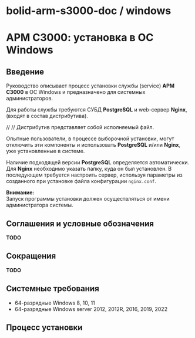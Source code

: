 # bolid-arm-s3000-doc / windows

# АРМ С3000: установка в ОС Windows



## Введение

Руководство описывает процесс установки службы (service) **АРМ С3000**
в ОС Windows и предназначено для системных администраторов.

Для работы службы требуются СУБД **PostgreSQL** и web-сервер **Nginx**,
(входят в состав дистрибутива).

// // Дистрибутив представляет собой исполняемый файл.

Опытные пользователи, в процессе выборочной установки,
могут отключить эти компоненты и использовать **PostgreSQL**
и/или **Nginx**, уже установленные в системе.

Наличие подходящей версии **PostgreSQL** определяется автоматически.
Для **Nginx** необходимо указать папку, куда он был установлен.
В последующем требуется настроить сервер, используя
параметры из созданного при установке файла конфигурации `nginx.conf`.

**Внимание:**<br />
Запуск программы установки должен осуществляться от имени администратора системы.



## Соглашения и условные обозначения
**TODO**

## Сокращения
**TODO**



## Системные требования

- 64-разрядные Windows 8, 10, 11
- 64-разрядные Windows server 2012, 2012R, 2016, 2019, 2022



## Процесс установки

